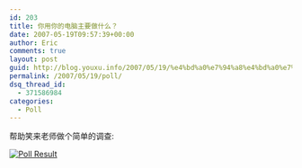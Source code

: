 ```yaml
---
id: 203
title: 你用你的电脑主要做什么？
date: 2007-05-19T09:57:39+00:00
author: Eric
comments: true
layout: post
guid: http://blog.youxu.info/2007/05/19/%e4%bd%a0%e7%94%a8%e4%bd%a0%e7%9a%84%e7%94%b5%e8%84%91%e4%b8%bb%e8%a6%81%e5%81%9a%e4%bb%80%e4%b9%88%ef%bc%9f/
permalink: /2007/05/19/poll/
dsq_thread_id:
  - 371586984
categories:
  - Poll
---
```

帮助笑来老师做个简单的调查:

 [![Poll Result](http://vote.space3.cn/v/12334.png)](http://vote.space3.cn/v/12334)